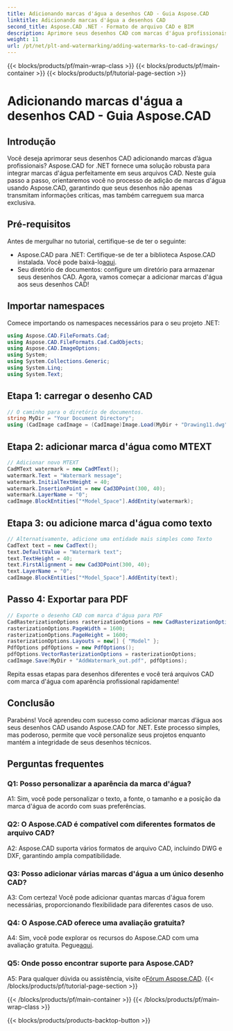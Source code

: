 ```yaml
---
title: Adicionando marcas d'água a desenhos CAD - Guia Aspose.CAD
linktitle: Adicionando marcas d'água a desenhos CAD
second_title: Aspose.CAD .NET - Formato de arquivo CAD e BIM
description: Aprimore seus desenhos CAD com marcas d'água profissionais usando Aspose.CAD for .NET. Siga nosso guia passo a passo para designs personalizados e envolventes.
weight: 11
url: /pt/net/plt-and-watermarking/adding-watermarks-to-cad-drawings/
---
```


{{< blocks/products/pf/main-wrap-class >}}
{{< blocks/products/pf/main-container >}}
{{< blocks/products/pf/tutorial-page-section >}}

# Adicionando marcas d'água a desenhos CAD - Guia Aspose.CAD

## Introdução

Você deseja aprimorar seus desenhos CAD adicionando marcas d’água profissionais? Aspose.CAD for .NET fornece uma solução robusta para integrar marcas d'água perfeitamente em seus arquivos CAD. Neste guia passo a passo, orientaremos você no processo de adição de marcas d'água usando Aspose.CAD, garantindo que seus desenhos não apenas transmitam informações críticas, mas também carreguem sua marca exclusiva.

## Pré-requisitos

Antes de mergulhar no tutorial, certifique-se de ter o seguinte:
-  Aspose.CAD para .NET: Certifique-se de ter a biblioteca Aspose.CAD instalada. Você pode baixá-lo[aqui](https://releases.aspose.com/cad/net/).
- Seu diretório de documentos: configure um diretório para armazenar seus desenhos CAD.
Agora, vamos começar a adicionar marcas d'água aos seus desenhos CAD!

## Importar namespaces

Comece importando os namespaces necessários para o seu projeto .NET:

```csharp
using Aspose.CAD.FileFormats.Cad;
using Aspose.CAD.FileFormats.Cad.CadObjects;
using Aspose.CAD.ImageOptions;
using System;
using System.Collections.Generic;
using System.Linq;
using System.Text;
```

## Etapa 1: carregar o desenho CAD

```csharp
// O caminho para o diretório de documentos.
string MyDir = "Your Document Directory";
using (CadImage cadImage = (CadImage)Image.Load(MyDir + "Drawing11.dwg")) {
```

## Etapa 2: adicionar marca d'água como MTEXT

```csharp
// Adicionar novo MTEXT
CadMText watermark = new CadMText();
watermark.Text = "Watermark message";
watermark.InitialTextHeight = 40;
watermark.InsertionPoint = new Cad3DPoint(300, 40);
watermark.LayerName = "0";
cadImage.BlockEntities["*Model_Space"].AddEntity(watermark);
```

## Etapa 3: ou adicione marca d'água como texto

```csharp
// Alternativamente, adicione uma entidade mais simples como Texto
CadText text = new CadText();
text.DefaultValue = "Watermark text";
text.TextHeight = 40;
text.FirstAlignment = new Cad3DPoint(300, 40);
text.LayerName = "0";
cadImage.BlockEntities["*Model_Space"].AddEntity(text);
```

## Passo 4: Exportar para PDF

```csharp
// Exporte o desenho CAD com marca d'água para PDF
CadRasterizationOptions rasterizationOptions = new CadRasterizationOptions();
rasterizationOptions.PageWidth = 1600;
rasterizationOptions.PageHeight = 1600;
rasterizationOptions.Layouts = new[] { "Model" };
PdfOptions pdfOptions = new PdfOptions();
pdfOptions.VectorRasterizationOptions = rasterizationOptions;
cadImage.Save(MyDir + "AddWatermark_out.pdf", pdfOptions);
```

Repita essas etapas para desenhos diferentes e você terá arquivos CAD com marca d'água com aparência profissional rapidamente!

## Conclusão

Parabéns! Você aprendeu com sucesso como adicionar marcas d’água aos seus desenhos CAD usando Aspose.CAD for .NET. Este processo simples, mas poderoso, permite que você personalize seus projetos enquanto mantém a integridade de seus desenhos técnicos.

## Perguntas frequentes

### Q1: Posso personalizar a aparência da marca d'água?

A1: Sim, você pode personalizar o texto, a fonte, o tamanho e a posição da marca d'água de acordo com suas preferências.

### Q2: O Aspose.CAD é compatível com diferentes formatos de arquivo CAD?

A2: Aspose.CAD suporta vários formatos de arquivo CAD, incluindo DWG e DXF, garantindo ampla compatibilidade.

### Q3: Posso adicionar várias marcas d'água a um único desenho CAD?

A3: Com certeza! Você pode adicionar quantas marcas d'água forem necessárias, proporcionando flexibilidade para diferentes casos de uso.

### Q4: O Aspose.CAD oferece uma avaliação gratuita?

A4: Sim, você pode explorar os recursos do Aspose.CAD com uma avaliação gratuita. Pegue[aqui](https://releases.aspose.com/).

### Q5: Onde posso encontrar suporte para Aspose.CAD?

 A5: Para qualquer dúvida ou assistência, visite o[Fórum Aspose.CAD](https://forum.aspose.com/c/cad/19).
{{< /blocks/products/pf/tutorial-page-section >}}

{{< /blocks/products/pf/main-container >}}
{{< /blocks/products/pf/main-wrap-class >}}

{{< blocks/products/products-backtop-button >}}
